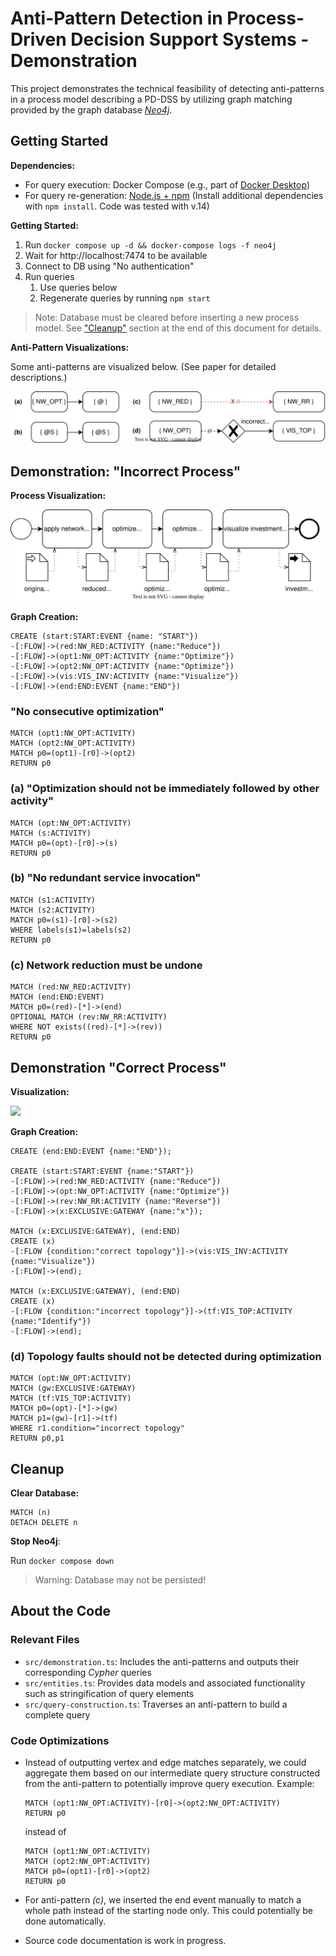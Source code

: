 # Anti-Pattern Detection in Process-Driven Decision Support Systems - Demonstration

This project demonstrates the technical feasibility of detecting anti-patterns in a process model describing a PD-DSS by utilizing graph matching provided by the graph database [_Neo4j_](https://neo4j.com/).

## Getting Started

**Dependencies:**

- For query execution: Docker Compose (e.g., part of [Docker Desktop](https://www.docker.com/products/docker-desktop/))
- For query re-generation: [Node.js + npm](https://nodejs.org/en/) (Install additional dependencies with `npm install`. Code was tested with v.14)

**Getting Started:**

1. Run `docker compose up -d && docker-compose logs -f neo4j`
2. Wait for http://localhost:7474 to be available
3. Connect to DB using "No authentication"
4. Run queries
   1. Use queries below
   2. Regenerate queries by running `npm start`

> Note: Database must be cleared before inserting a new process model. See ["Cleanup"](#cleanup) section at the end of this document for details.

**Anti-Pattern Visualizations:**

Some anti-patterns are visualized below. (See paper for detailed descriptions.)

![](docs/figures/anti-patterns-examples.drawio.svg)

## Demonstration: "Incorrect Process"

**Process Visualization:**

![](docs/figures/process-example-incorrect.drawio.svg)

**Graph Creation:**

```
CREATE (start:START:EVENT {name: "START"})
-[:FLOW]->(red:NW_RED:ACTIVITY {name:"Reduce"})
-[:FLOW]->(opt1:NW_OPT:ACTIVITY {name:"Optimize"})
-[:FLOW]->(opt2:NW_OPT:ACTIVITY {name:"Optimize"})
-[:FLOW]->(vis:VIS_INV:ACTIVITY {name:"Visualize"})
-[:FLOW]->(end:END:EVENT {name:"END"})
```

### "No consecutive optimization"

```
MATCH (opt1:NW_OPT:ACTIVITY)
MATCH (opt2:NW_OPT:ACTIVITY)
MATCH p0=(opt1)-[r0]->(opt2)
RETURN p0
```

<!-- ```
MATCH p=(n:NetwOpt)-[r:UNCONTROLLED_FLOW]->(m:NetwOpt)
RETURN p
``` -->

### (a) "Optimization should not be immediately followed by other activity"

```
MATCH (opt:NW_OPT:ACTIVITY)
MATCH (s:ACTIVITY)
MATCH p0=(opt)-[r0]->(s)
RETURN p0
```

<!-- 4ms -->
<!-- ```
MATCH p=(n:NetwOpt)-[:FLOW]->(m)
RETURN p
``` -->

### (b) "No redundant service invocation"

```
MATCH (s1:ACTIVITY)
MATCH (s2:ACTIVITY)
MATCH p0=(s1)-[r0]->(s2)
WHERE labels(s1)=labels(s2)
RETURN p0
```

<!-- 6ms -->
<!-- ```
MATCH p=(n)-[r:UNCONTROLLED_FLOW]->(m)
WHERE labels(n)=labels(m)
RETURN p
``` -->

### (c) Network reduction must be undone

```
MATCH (red:NW_RED:ACTIVITY)
MATCH (end:END:EVENT)
MATCH p0=(red)-[*]->(end)
OPTIONAL MATCH (rev:NW_RR:ACTIVITY)
WHERE NOT exists((red)-[*]->(rev))
RETURN p0
```

<!-- 4ms -->
<!-- ```
MATCH p=(n:NetwRed)-[*]->(e:END)
WHERE NOT EXISTS((n)-[*]->(:NetwRedRev))
RETURN p
``` -->

## Demonstration "Correct Process"

**Visualization:**

![](docs/figures/process-example-correct-gateway.drawio.svg)

**Graph Creation:**

```
CREATE (end:END:EVENT {name:"END"});

CREATE (start:START:EVENT {name:"START"})
-[:FLOW]->(red:NW_RED:ACTIVITY {name:"Reduce"})
-[:FLOW]->(opt:NW_OPT:ACTIVITY {name:"Optimize"})
-[:FLOW]->(rev:NW_RR:ACTIVITY {name:"Reverse"})
-[:FLOW]->(x:EXCLUSIVE:GATEWAY {name:"x"});

MATCH (x:EXCLUSIVE:GATEWAY), (end:END)
CREATE (x)
-[:FLOW {condition:"correct topology"}]->(vis:VIS_INV:ACTIVITY {name:"Visualize"})
-[:FLOW]->(end);

MATCH (x:EXCLUSIVE:GATEWAY), (end:END)
CREATE (x)
-[:FLOW {condition:"incorrect topology"}]->(tf:VIS_TOP:ACTIVITY {name:"Identify"})
-[:FLOW]->(end);
```

### (d) Topology faults should not be detected during optimization

```
MATCH (opt:NW_OPT:ACTIVITY)
MATCH (gw:EXCLUSIVE:GATEWAY)
MATCH (tf:VIS_TOP:ACTIVITY)
MATCH p0=(opt)-[*]->(gw)
MATCH p1=(gw)-[r1]->(tf)
WHERE r1.condition="incorrect topology"
RETURN p0,p1
```

## Cleanup

**Clear Database:**

```
MATCH (n)
DETACH DELETE n
```

**Stop Neo4j**:

Run `docker compose down`

> Warning: Database may not be persisted!

## About the Code

### Relevant Files

- `src/demonstration.ts`: Includes the anti-patterns and outputs their corresponding _Cypher_ queries
- `src/entities.ts`: Provides data models and associated functionality such as stringification of query elements
- `src/query-construction.ts`: Traverses an anti-pattern to build a complete query

### Code Optimizations

- Instead of outputting vertex and edge matches separately, we could aggregate them based on our intermediate query structure constructed from the anti-pattern to potentially improve query execution. Example:

  ```
  MATCH (opt1:NW_OPT:ACTIVITY)-[r0]->(opt2:NW_OPT:ACTIVITY)
  RETURN p0
  ```

  instead of

  ```
  MATCH (opt1:NW_OPT:ACTIVITY)
  MATCH (opt2:NW_OPT:ACTIVITY)
  MATCH p0=(opt1)-[r0]->(opt2)
  RETURN p0
  ```

- For anti-pattern _(c)_, we inserted the end event manually to match a whole path instead of the starting node only. This could potentially be done automatically.
- Source code documentation is work in progress.

